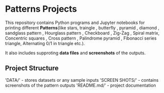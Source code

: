 # Patterns Projects
This repository contains Python programs and Jupyter notebooks for printing different **Patterns**(like stars, traingle , butterfly , pyramid , diamond , sandglass pattern , Hourglass pattern , Checkboard , Zig-Zag , Spiral matrix, Concentric squares , Cross pattern , Palindrome pyramid , Fibonacci series triangle, Alternating 0/1 in triangle etc.).

It also includes supproting **data files** and **screenshots** of the outputs.

## Project Structure 
'DATA/' - stores datasets or any sample inputs
'SCREEN SHOTS/' - contains screenshots of the pattern outputs
'README.md/' - project documentation